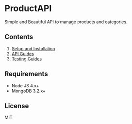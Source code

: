 # ProductAPI
Simple and Beautiful API to manage products and categories.

## Contents
1. [Setup and Installation](docs/SETUP.md)
2. [API Guides](docs/API-Guides.md)
3. [Testing Guides](docs/Testing-Guides.md)

## Requirements
* Node JS 4.x+
* MongoDB 3.2.x+

## License
MIT
